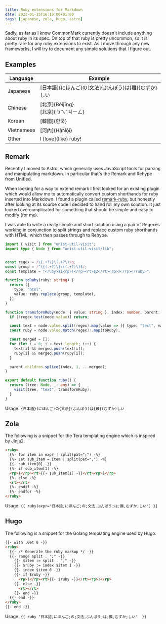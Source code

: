 ```yaml
---
title: Ruby extensions for Markdown
date: 2023-01-15T16:19:00+01:00
tags: [japanese, zola, hugo, astro]
---
```


Sadly, as far as I know CommonMark currently doesn't include anything about ruby in its spec. On top of that ruby is pretty uncommon, so it is pretty rare for any ruby extensions to exist. As I move through any new frameworks, I will try to document any simple solutions that I figure out.

## Examples

| Language    | Example |
| --------    | ------- |
| Japanese    | [日本語]{にほんご}の[文法]{ぶんぽう}は[難]{むずか}しい |
| Chinese     | [北京]{Běijīng}<br/>[北京]{ㄅㄟˇㄐㄧㄥ} |
| Korean      | [韓國]{한국} |
| Vietnamese  | [河內]{HàNội} |
| Other       | I [love]{like} ruby! |


## Remark
Recently I moved to Astro, which generally uses JavaScript tools for parsing and manipulating markdown. In particular that's the Remark and Rehype from Unified.

When looking for a way to extend remark I first looked for an existing plugin which would allow me to automatically convert custom shorthands for ruby inserted into Markdown. I found a plugin called [remark-ruby](https://github.com/laysent/remark-ruby#readme), but honestly after looking at its source code I decided to hand roll my own solution. It just looked overcomplicated for something that should be simple and easy to modify (for me).

I was able to write a really simple and short solution using a pair of Regexes working in conjunction to split strings and replace custom ruby shorthands with HTML, which then passes through to Rehype.

```typescript
import { visit } from "unist-util-visit";
import type { Node } from "unist-util-visit/lib";


const regex = /\{.+?\}\(.+?\)/g;
const group = /^\{(.+?)\}\((.+?)\)$/;
const template = "<ruby>$1<rp>(</rp><rt>$2</rt><rp>)</rp></ruby>";

function toRuby(ruby: string) {
  return ({
    type: "html",
    value: ruby.replace(group, template),
  })
}

function transformRuby(node: { value: string }, index: number, parent: any) {
  if (!regex.test(node.value)) return;

  const text = node.value.split(regex).map(value => ({ type: "text", value}));
  const ruby = node.value.match(regex)!.map(toRuby);

  const merged = [];
  for (let i = 0; i < text.length; i++) {
    text[i] && merged.push(text[i]);
    ruby[i] && merged.push(ruby[i]);
  }

  parent.children.splice(index, 1, ...merged);
}

export default function ruby() {
  return (tree: Node, _: any) => {
    visit(tree, "text", transformRuby);
  }
}
```

Usage:
`{日本語}(にほんご)の{文法}(ぶんぽう)は{難}(むずか)しい`

## Zola
The following is a snippet for the Tera templating engine which is inspired by Jinja2.

```html
<ruby>
  {%- for item in expr | split(pat=";") -%}
  {%- set sub_item = item | split(pat=",") -%}
  {{- sub_item[0] -}}
  {%- if sub_item[1] -%}
  <rp>(</rp><rt>{{- sub_item[1] -}}</rt><rp>)</rp>
  {%- else -%}
  <rt></rt>
  {%- endif -%}
  {%- endfor -%}
</ruby>
```

Usage:
`{{ ruby(expr="日本語,にほんご;の;文法,ぶんぽう;は;難,むずか;しい") }}`

## Hugo
The following is a snippet for the Golang templating engine used by Hugo.
```html
{{- with .Get 0 -}}
<ruby>
  {{- /* Generate the ruby markup */ -}}
  {{- range split . ";" -}}
    {{- $item := split . "," -}}
    {{- $ruby := index $item 1 -}}
    {{- index $item 0 -}}
    {{- if $ruby -}}
      <rp>(</rp><rt>{{- $ruby -}}</rt><rp>)</rp>
    {{- else -}}
      <rt></rt>
    {{- end -}}
  {{- end -}}
</ruby>
{{- end -}}
```

Usage:
`{{ ruby "日本語,にほんご;の;文法,ぶんぽう;は;難,むずか;しい"  }}`
